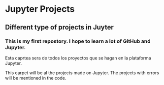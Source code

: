 # Jupyter Projects
## Different type of projects in Juyter
### This is my first repostory. I hope to learn a lot of GitHub and Jupyter.

Esta caprtea sera de todos los proyectos que se hagan en la plataforma Jupyter.

This carpet will be al the projects made on Jupyter. The projects with errors will be mentioned in the code.

